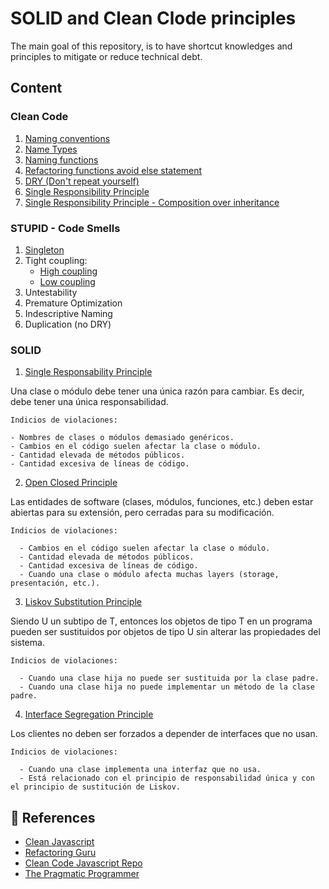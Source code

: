 # SOLID and Clean Clode principles

The main goal of this repository, is to have shortcut knowledges and principles to mitigate or reduce
technical debt.

## Content

### Clean Code

1. [Naming conventions](./src/clean-code/01-names.ts)
2. [Name Types](./src/clean-code/02-name-types.ts)
3. [Naming functions](./src/clean-code/03-functions.ts)
4. [Refactoring functions avoid else statement](./src/clean-code/04-refactoring-functions-avoid-else.ts)
5. [DRY (Don't repeat yourself)](./src/clean-code/05-dry.ts)
6. [Single Responsibility Principle](./src/clean-code/06-classes-c.ts)
7. [Single Responsibility Principle - Composition over
   inheritance](./src/clean-code/07-single-responsability-principle.ts)

### STUPID - Code Smells

  1. [Singleton](./src/code-smells/01-singleton.js)
  2. Tight coupling:
      - [High coupling](./src/code-smells/02-high-coupling.ts)
      - [Low coupling](./src/code-smells/02-low-coupling.ts)
  3. Untestability
  4. Premature Optimization
  5. Indescriptive Naming
  6. Duplication (no DRY)

### SOLID

  1. [Single Responsability Principle](./src/solid/01-single-responsability-principle.ts)

  Una clase o módulo debe tener una única razón para cambiar. Es decir, debe tener una
  única responsabilidad.

    Indicios de violaciones:

    - Nombres de clases o módulos demasiado genéricos.
    - Cambios en el código suelen afectar la clase o módulo.
    - Cantidad elevada de métodos públicos.
    - Cantidad excesiva de líneas de código.

  2. [Open Closed Principle](./src/solid/02-open-closed-principle-a.ts)

  Las entidades de software (clases, módulos, funciones, etc.) deben estar abiertas para
  su extensión, pero cerradas para su modificación.

    Indicios de violaciones:

      - Cambios en el código suelen afectar la clase o módulo.
      - Cantidad elevada de métodos públicos.
      - Cantidad excesiva de líneas de código.
      - Cuando una clase o módulo afecta muchas layers (storage, presentación, etc.).

  3. [Liskov Substitution Principle](./src/solid/03-liskov-substitution-a.ts)

  Siendo U un subtipo de T, entonces los objetos de tipo T en un programa pueden ser
  sustituidos por objetos de tipo U sin alterar las propiedades del sistema.

    Indicios de violaciones:

      - Cuando una clase hija no puede ser sustituida por la clase padre.
      - Cuando una clase hija no puede implementar un método de la clase padre.

  4. [Interface Segregation Principle](./src/solid/04-interface-segregation-principle-a.ts)

  Los clientes no deben ser forzados a depender de interfaces que no usan.

    Indicios de violaciones:

      - Cuando una clase implementa una interfaz que no usa.
      - Está relacionado con el principio de responsabilidad única y con el principio de sustitución de Liskov.

## 📔 References
- [Clean Javascript](https://cleanjavascript.es/)
- [Refactoring Guru](https://refactoring.guru/)
- [Clean Code Javascript Repo](https://github.com/ryanmcdermott/clean-code-javascript)
- [The Pragmatic Programmer](https://github.com/HugoMatilla/The-Pragmatic-Programmer)